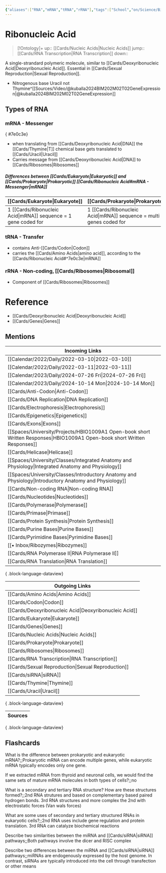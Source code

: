 ```yaml
---
{"aliases":["RNA","mRNA","tRNA","rRNA"],"tags":["School","on/Science/Biology/Genetics","Uni/LFS252","flashcards/LFS252","Uni/BIM202","flashcards/BIM202"],"date created":"2022-03-07 Mon","edited":"2023-04-06 Thu","dg-publish":true,"permalink":"/cards/ribonucleic-acid/","dgPassFrontmatter":true}
---
```


# Ribonucleic Acid

> [!Ontology]+
> up:: [[Cards/Nucleic Acids\|Nucleic Acids]]
> jump:: [[Cards/RNA Transcription\|RNA Transcription]]
> down:: 

A single-strandard polymeric molecule, similar to [[Cards/Deoxyribonucleic Acid\|Deoxyribonucleic Acid]]. Essential in [[Cards/Sexual Reproduction\|Sexual Reproduction]].

- Nitrogenous base Uracil not Thymine^[[Sources/Video/@kuballa2024BIM202M02T02GeneExpression\|@kuballa2024BIM202M02T02GeneExpression]]

## Types of RNA

### mRNA - **Messenger**
{ #7e0c3e}


- when translating from [[Cards/Deoxyribonucleic Acid\|DNA]] the [[Cards/Thymine\|T]] chemical base gets translated to [[Cards/Uracil\|Uracil]]
- Carries message from [[Cards/Deoxyribonucleic Acid\|DNA]] to [[Cards/Ribosomes\|Ribosomes]]

##### Differences between [[Cards/Eukaryote\|Eukaryotic]] and [[Cards/Prokaryote\|Prokaryotic]] [[Cards/Ribonucleic Acid#mRNA - **Messenger**\|mRNA]]

| [[Cards/Eukaryote\|Eukaryote]]                                            | [[Cards/Prokaryote\|Prokaryote]]                                                |
| -------------------------------------------------------- | ------------------------------------------------------------- |
| 1 [[Cards/Ribonucleic Acid\|mRNA]] sequence = 1 gene coded for | 1 [[Cards/Ribonucleic Acid\|mRNA]] sequence = multi genes coded for |

### tRNA - **Transfer**

- contains Anti-[[Cards/Codon\|Codon]]
- carries the [[Cards/Amino Acids\|amino acid]], according to the [[Cards/Ribonucleic Acid#^7e0c3e\|mRNA]]

### rRNA - **Non-coding**, **[[Cards/Ribosomes\|Ribosomal]]**

- Component of [[Cards/Ribosomes\|Ribosomes]]

# Reference

- [[Cards/Deoxyribonucleic Acid\|Deoxyribonucleic Acid]]
- [[Cards/Genes\|Genes]]

## Mentions

| Incoming Links                                                                                                               |
| ---------------------------------------------------------------------------------------------------------------------------- |
| [[Calendar/2022/Daily/2022-03-10\|2022-03-10]]                                                                            |
| [[Calendar/2022/Daily/2022-03-11\|2022-03-11]]                                                                            |
| [[Calendar/2023/Daily/2024-07-26 Fri\|2024-07-26 Fri]]                                                                    |
| [[Calendar/2023/Daily/2024-10-14 Mon\|2024-10-14 Mon]]                                                                    |
| [[Cards/Anti-Codon\|Anti-Codon]]                                                                                          |
| [[Cards/DNA Replication\|DNA Replication]]                                                                                |
| [[Cards/Electrophoresis\|Electrophoresis]]                                                                                |
| [[Cards/Epigenetics\|Epigenetics]]                                                                                        |
| [[Cards/Exons\|Exons]]                                                                                                    |
| [[Spaces/University/Projects/HBIO1009A1 Open-book short Written Responses\|HBIO1009A1 Open-book short Written Responses]] |
| [[Cards/Helicase\|Helicase]]                                                                                              |
| [[Spaces/University/Classes/Integrated Anatomy and Physiology\|Integrated Anatomy and Physiology]]                        |
| [[Spaces/University/Classes/Introductory Anatomy and Physiology\|Introductory Anatomy and Physiology]]                    |
| [[Cards/Non-coding RNA\|Non-coding RNA]]                                                                                  |
| [[Cards/Nucleotides\|Nucleotides]]                                                                                        |
| [[Cards/Polymerase\|Polymerase]]                                                                                          |
| [[Cards/Primase\|Primase]]                                                                                                |
| [[Cards/Protein Synthesis\|Protein Synthesis]]                                                                            |
| [[Cards/Purine Bases\|Purine Bases]]                                                                                      |
| [[Cards/Pyrimidine Bases\|Pyrimidine Bases]]                                                                              |
| [[• Inbox/Ribozymes\|Ribozymes]]                                                                                          |
| [[Cards/RNA Polymerase II\|RNA Polymerase II]]                                                                            |
| [[Cards/RNA Translation\|RNA Translation]]                                                                                |

{ .block-language-dataview}

| Outgoing Links                                            |
| --------------------------------------------------------- |
| [[Cards/Amino Acids\|Amino Acids]]                     |
| [[Cards/Codon\|Codon]]                                 |
| [[Cards/Deoxyribonucleic Acid\|Deoxyribonucleic Acid]] |
| [[Cards/Eukaryote\|Eukaryote]]                         |
| [[Cards/Genes\|Genes]]                                 |
| [[Cards/Nucleic Acids\|Nucleic Acids]]                 |
| [[Cards/Prokaryote\|Prokaryote]]                       |
| [[Cards/Ribosomes\|Ribosomes]]                         |
| [[Cards/RNA Transcription\|RNA Transcription]]         |
| [[Cards/Sexual Reproduction\|Sexual Reproduction]]     |
| [[Cards/siRNA\|siRNA]]                                 |
| [[Cards/Thymine\|Thymine]]                             |
| [[Cards/Uracil\|Uracil]]                               |

{ .block-language-dataview}

| Sources |
| ------- |

{ .block-language-dataview}

## Flashcards

What is the difference between prokaryotic and eukaryotic mRNA?;;Prokaryotic mRNA can encode multiple genes, while eukaryotic mRNA typically encodes only one gene.
<!--SR:!2024-11-07,2,130-->

If we extracted mRNA from thyroid and neuronal cells, we would find the same sets of mature mRNA molecules in both types of cells?;;no
<!--SR:!2024-11-15,43,250-->

What is a secondary and tertiary RNA structure? How are these structures formed?;;2nd RNA strutures and based on complementary based paired hydrogen bonds. 3rd RNA structures and more complex the 2nd with electrostatic forces (Van wals forces)
<!--SR:!2024-11-21,17,217-->

What are some uses of secondary and tertiary structured RNAs in eukaryotic cells?;;2nd RNA uses include gene regulation and protein translation. 3rd RNA can catalyze biochemical reactions
<!--SR:!2024-11-06,1,130-->

Describe two similarities between the miRNA and [[Cards/siRNA\|siRNA]] pathways;;Both pathways involve the dicer and RISC complex
<!--SR:!2024-11-08,4,214-->

Describe two differences between the miRNA and [[Cards/siRNA\|siRNA]] pathways;;miRNAs are endogenously expressed by the host genome. In contrast, siRNAs are typically introduced into the cell through transfection or other means
<!--SR:!2024-11-21,17,214-->